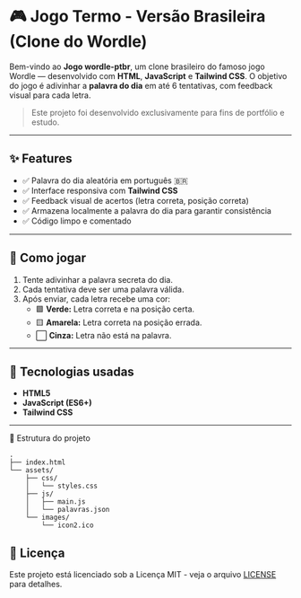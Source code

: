 # 🎮 Jogo Termo - Versão Brasileira (Clone do Wordle)

Bem-vindo ao **Jogo wordle-ptbr**, um clone brasileiro do famoso jogo Wordle — desenvolvido com **HTML**, **JavaScript** e **Tailwind CSS**. O objetivo do jogo é adivinhar a **palavra do dia** em até 6 tentativas, com feedback visual para cada letra.
> Este projeto foi desenvolvido exclusivamente para fins de portfólio e estudo.
---

## ✨ Features

- ✅ Palavra do dia aleatória em português 🇧🇷
- ✅ Interface responsiva com **Tailwind CSS**
- ✅ Feedback visual de acertos (letra correta, posição correta)
- ✅ Armazena localmente a palavra do dia para garantir consistência
- ✅ Código limpo e comentado

---

## 🧠 Como jogar

1. Tente adivinhar a palavra secreta do dia.
2. Cada tentativa deve ser uma palavra válida.
3. Após enviar, cada letra recebe uma cor:
   - 🟩 **Verde:** Letra correta e na posição certa.
   - 🟨 **Amarela:** Letra correta na posição errada.
   - ⬜ **Cinza:** Letra não está na palavra.

---

## 🚀 Tecnologias usadas

- **HTML5**
- **JavaScript (ES6+)**
- **Tailwind CSS**

---

📂 Estrutura do projeto
```
.
├── index.html
└── assets/
    ├── css/
    │   └── styles.css
    ├── js/
    │   ├── main.js
    │   └── palavras.json 
    └── images/
        └── icon2.ico
```

## 📝 Licença
Este projeto está licenciado sob a Licença MIT - veja o arquivo [LICENSE](LICENSE) para detalhes.
